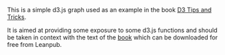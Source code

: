 This is a simple d3.js graph used as an example in the book [D3 Tips and Tricks](https://leanpub.com/D3-Tips-and-Tricks).

It is aimed at providing some exposure to some d3.js functions and should be taken in context with the text of the [book](https://leanpub.com/D3-Tips-and-Tricks) which can be downloaded for free from Leanpub.